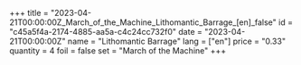 +++
title = "2023-04-21T00:00:00Z_March_of_the_Machine_Lithomantic_Barrage_[en]_false"
id = "c45a5f4a-2174-4885-aa5a-c4c24cc732f0"
date = "2023-04-21T00:00:00Z"
name = "Lithomantic Barrage"
lang = ["en"]
price = "0.33"
quantity = 4
foil = false
set = "March of the Machine"
+++
